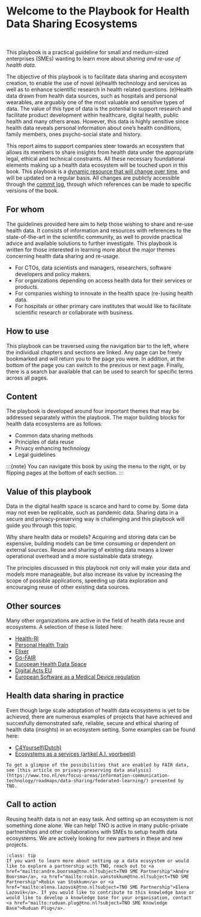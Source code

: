 # Welcome to the Playbook for Health Data Sharing Ecosystems 

</br>

This playbook is a practical guideline for small and medium-sized enterprises (SMEs) wanting to learn more about _sharing and re-use of health data_. 

The objective of this playbook is to facilitate data sharing and ecosystem creation, to enable the use of novel (e)health technology and services as well as to enhance scientific research in health related questions. (e)Health data drawn from health data sources, such as hospitals and personal wearables, are arguably one of the most valuable and sensitive types of data. The value of this type of data is the potential to support research and facilitate product development within healthcare, digital health, public health and many others areas. However, this data is highly sensitive since health data reveals personal information about one’s health conditions, family members, ones psycho-social state and history. 

This report aims to support  companies steer towards an ecosystem that allows its members to share insights from health data under the appropriate legal, ethical and technical constraints. All these necessary foundational elements making up a health data ecosystem will be touched upon in this book. This playbook is a [dynamic resource that will change over time](https://github.com/dualslash/The-FAIR-Handbook), and will be updated on a regular basis. All changes are publicly accessible through the [commit log](https://github.com/dualslash/The-FAIR-Handbook/commits/main/The-FAIR-Handbook), through which references can be made to specific versions of the book.

## For whom
The guidelines provided here aim to help those wishing to share and re-use health data. It consists of information and resources with references to the state-of-the-art in the scientific community, as well to provide practical advice and available solutions to further investigate. This playbook is written for those interested in learning more about the major themes concerning health data sharing and re-usage. 

* For CTOs, data scientists and managers, researchers, software developers and policy makers.  
* For organizations depending on access health data for their services or products.  
* For companies wishing to innovate in the health space (re-)using health data. 
* For hospitals or other primary care institutes that would like to facilitate scientific research or collaborate with business. 

## How to use

This playbook can be traversed using the navigation bar to the left, where the individual chapters and sections are linked. Any page can be freely bookmarked and will return you to the page you were. In addition, at the bottom of the page you can switch to the previous or next page. Finally, there is a search bar available that can be used to search for specific terms across all pages. 

## Content

The playbook is developed around four important themes that may be addressed separately within the playbook. The major building blocks for health data ecosystems are as follows: 

*  Common data sharing methods
*  Principles of data reuse
*  Privacy enhancing technology
*  Legal guidelines 

:::{note}
You can navigate this book by using the menu to the right, or by flipping pages at the bottom of each section.
:::

## Value of this playbook
Data in the digital health space is scarce and hard to come by. Some data may not even be replicable, such as pandemic data. Sharing data in a secure and privacy-preserving way is challenging and this playbook will guide you through this topic. 

Why share health data or models? Acquiring and storing data can be expensive, building models can be time consuming or dependent on external sources. Reuse and sharing of existing data means a lower operational overhead and a more sustainable data strategy. 

The principles discussed in this playbook not only will make your data and models more manageable, but also increase its value by increasing the scope of possible applications, speeding up data exploration and encouraging reuse of other existing data sources. 

## Other sources
Many other organizations are active in the field of health data reuse and ecosystems. A selection of these is listed here:

* [Health-RI](https://www.health-ri.nl/)
* [Personal Health Train](https://www.dtls.nl/fair-data/personal-health-train/)
* [Elixer](https://elixir-europe.org/)
* [Go-FAIR](https://www.go-fair.org/)
* [European Health Data Space](https://health.ec.europa.eu/ehealth-digital-health-and-care/european-health-data-space_en)
* [Digital Acts EU](https://digital-strategy.ec.europa.eu/en/policies/digital-services-act-package)
* [European Software as a Medical Device regulation](https://health.ec.europa.eu/system/files/2021-03/md_mdcg_2021_mdsw_en_0.pdf)

## Health data sharing in practice
Even though large scale adoptation of health data ecosystems is yet to be achieved, there are numerous examples of projects that have achieved and succesfully demonstrated safe, reliable, secure and ethical sharing of health data (insights) in an ecosystem setting. Some examples can be found here:

* [C4Yourself(Dutch)](https://www.tno.nl/nl/newsroom/insights/2022/06/kies-decentrale-aanpak-hergebruik/)
* [Ecosystems as a services (artikel A.I. voorbeeld)](https://journals.plos.org/digitalhealth/article/comments?id=10.1371/journal.pdig.0000011)

```{admonition} From theory to practice.
To get a glimpse of the possibilities that are enabled by FAIR data, see [this article on privacy-preserving data analysis](https://www.tno.nl/en/focus-areas/information-communication-technology/roadmaps/data-sharing/federated-learning/) presented by TNO.
```

## Call to action
Reusing health data is not an easy task. And setting up an ecosystem is not something done alone. We can help! TNO is active in many public-private partnerships and other collaborations with SMEs to setup health data ecosystems. We are actively looking for new partners in these and new projects. 

`````{admonition} Reach out!
:class: tip
If you want to learn more about setting up a data ecosystem or would like to explore a partnership with TNO, reach out to <a href="mailto:andre.boorsma@tno.nl?subject=TNO SME Partnership">Andre Boorsma</a>, <a href="mailto:robin.vanstokkum@tno.nl?subject=TNO SME Partnership">Robin van Stokkum</a> or <a href="mailto:elena.lazovik@tno.nl?subject=TNO SME Partnership">Elena Lazovik</a>. If you would like to contribute to this knowledge base or would like to develop a knowledge base for your organisation, contact <a href="mailto:ruduan.plug@tno.nl?subject=TNO SME Knowledge Base">Ruduan Plug</a>.
`````




 
